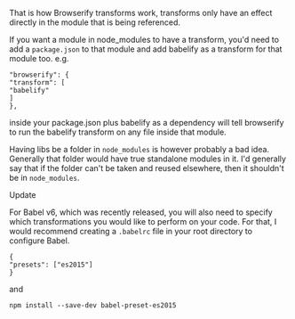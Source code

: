
That is how Browserify transforms work, transforms only have an
effect directly in the module that is being referenced.

If you want a module in node_modules to have a transform, you'd
need to add a `package.json` to that module and add babelify as a
transform for that module too. e.g.

```
"browserify": {
"transform": [
"babelify"
]
},
```

inside your package.json plus babelify as a dependency will tell
browserify to run the babelify transform on any file inside that
module.

Having libs be a folder in `node_modules` is however probably a bad
idea. Generally that folder would have true standalone modules in
it. I'd generally say that if the folder can't be taken and reused
elsewhere, then it shouldn't be in `node_modules`.

Update

For Babel v6, which was recently released, you will also need to
specify which transformations you would like to perform on your
code. For that, I would recommend creating a `.babelrc` file in
your root directory to configure Babel.

```
{
"presets": ["es2015"]
}
```

and

```
npm install --save-dev babel-preset-es2015
```

